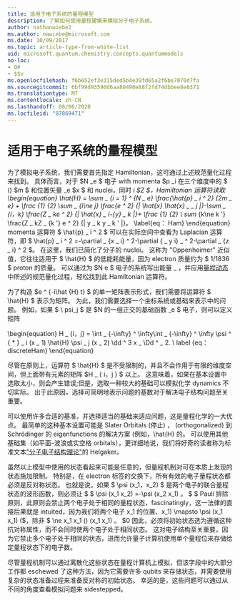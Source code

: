 ```yaml
---
title: 适用于电子系统的量程模型
description: 了解如何使用量程建模来模拟分子电子系统。
author: nathanwiebe2
ms.author: nawiebe@microsoft.com
ms.date: 10/09/2017
ms.topic: article-type-from-white-list
uid: microsoft.quantum.chemistry.concepts.quantummodels
no-loc:
- Q#
- $$v
ms.openlocfilehash: f6b652ef3e315ded5b4e39fd65a2f6be7070d7fa
ms.sourcegitcommit: 6bf99d93590d6aa80490e88f2fd74dbbee8e0371
ms.translationtype: MT
ms.contentlocale: zh-CN
ms.lasthandoff: 08/06/2020
ms.locfileid: "87869471"
---
```

# <a name="quantum-models-for-electronic-systems"></a>适用于电子系统的量程模型

为了模拟电子系统，我们需要首先指定 Hamiltonian，这可通过上述规范量化过程来找到。
具体而言，对于 $N _e $ 电子 with momenta $p _i 在三个维度中的 $ () $m $ 和位置矢量 _e $x $ 和 nuclei，同时 _i $Z $，Hamiltonian 运算符读取 \begin{equation} \hat{H} = \sum \_ {i = 1} ^ {N \_ e} \frac{\hat{p} \_ i ^ 2} {2m \_ e} + \frac {1} {2} \sum \_ {i\ne j} \frac{e ^ 2} {| \hat{x} \hat{x} \_ \_ j |}-\sum \_ {i，k} \frac{Z \_ ke ^ 2} {| \hat{x} \_ i-{y} \_ k |}+ \frac {1} {2} \ sum_ {k\ne k '} \frac{Z \_ kZ \_ {k '} e ^ 2} {| y \_ k y \_ k ' |}。 \label{eq： Ham} \end{equation} momenta 运算符 $ \hat{p} \_ i ^ 2 $ 可以在实际空间中查看为 Laplacian 运算符，即 $ \hat{p} \_ i ^ 2 =-\partial \_ {x \_ i} ^ 2-\partial { \_ y i} \_ ^ 2-\partial \_ {z \_ i} ^ 2 $。
在这里，我们已简化了分子的 nuclei。
这称为 "Oppenheimer" 近似值，它往往适用于 $ \hat{H} $ 的低能耗能量，因为 electron 质量约为 $ 1/1836 $ proton 的质量。
可以通过为 $N e $ 电子的系统写出能量 \_ ，并应用[量程动态](xref:microsoft.quantum.chemistry.concepts.quantumdynamics)中所述的规范量化过程，轻松找到此 Hamiltonian 运算符。

为了构造 $e ^ {-i\hat {H} t} $ 的单一矩阵表示形式，我们需要将运算符 $ \hat{H} $ 表示为矩阵。
为此，我们需要选择一个坐标系统或基础来表示中的问题。
例如，如果 $ \ psi_j $ 是 $N 的一组正交的基础函数 _e $ 电子，则可以定义矩阵

\begin{equation} H \_ {i，j} = \int \_ {-\infty} ^ \infty\int \_ {-\infty} ^ \infty \psi ^ { \* } \_ i (x \_ 1) \hat{H} \psi \_ j (x \_ 2) \dd ^ 3 x \_ \Dd ^ \_ 2. \ label {eq： discreteHam} \end{equation}

尽管在原则上，运算符 $ \hat{H} $ 是不受限制的，并且不会作用于有限的维度空间，但上面带有元素的矩阵 $H \_ \{ i，j \} $ 以上。
这意味着，如果在基本设置中选取太小，则会产生错误;但是，选取一种较大的基础可以模拟化学 dynamics 不切实际。
出于此原因，选择可简明地表示问题的基数对于解决电子结构问题至关重要。

可以使用许多合适的基准，并选择适当的基础来适应问题，这是量程化学的一大优点。
最简单的这种基本设置可能是 Slater Orbitals (停止) ， (orthogonalized) 到 Schrödinger 的 eigenfunctions 的解决方案 (例如，\hat{H} 的。
可以使用其他基础集（如平面-波浪或实空格 orbitals），更详细地说，我们将好奇的读者称为标准文本["分子电子结构理论"](https://onlinelibrary.wiley.com/doi/book/10.1002/9781119019572)的 Helgaker。

虽然以上模型中使用的状态看起来可能是任意的，但量程机制对可在本质上发现的状态施加限制。
特别是，在 electron 标签的交换下，所有有效的电子量程状态都必须是反对称状态。
也就是说，如果 $ \psi (x_1，x_2) $ 是两个电子的联合量程状态的波形函数，则必须让 $ $ \psi (x_1 x_2) =-\psi (x_2 x_1) 。
$ $ Pauli 排除原则，此原则会禁止两个电子处于相同的量程状态，fascinatingly，这一法律的直接后果就是 intuited，因为我们将两个电子 x_1 的位置、x_1) \mapsto \psi (x_1 x_1)  ($，除非 $ \ne x_1 x_1 ()  (x_1 x_1) 。 $0
因此，必须将初始状态选为遵循这种抗对称属性，而不会同时使两个电子处于相同状态。
这对电子结构至关重要，因为它禁止多个电子处于相同的状态，进而允许量子计算机使用单个量程位来存储给定量程状态下的电子数。

尽管量程机制可以通过离散化这些状态在量程计算机上模拟，但该字段中的大部分工作都 eschewed 了这种方法，因为它需要许多 qubits 来存储状态，并需要使用复杂的状态准备过程来准备反对称的初始状态。
幸运的是，这些问题可以通过从不同的角度查看模拟问题来 sidestepped。
